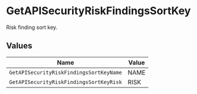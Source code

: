 # GetAPISecurityRiskFindingsSortKey

Risk finding sort key.


## Values

| Name                                    | Value                                   |
| --------------------------------------- | --------------------------------------- |
| `GetAPISecurityRiskFindingsSortKeyName` | NAME                                    |
| `GetAPISecurityRiskFindingsSortKeyRisk` | RISK                                    |